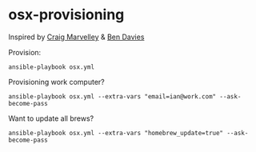 osx-provisioning
================

Inspired by [Craig Marvelley](https://github.com/craigmarvelley/macbook-provisioning) & [Ben Davies](https://github.com/bendavies/osx-provisioning)

Provision:

```ansible-playbook osx.yml```

Provisioning work computer?

`ansible-playbook osx.yml --extra-vars "email=ian@work.com" --ask-become-pass`

Want to update all brews?

`ansible-playbook osx.yml --extra-vars "homebrew_update=true" --ask-become-pass`
